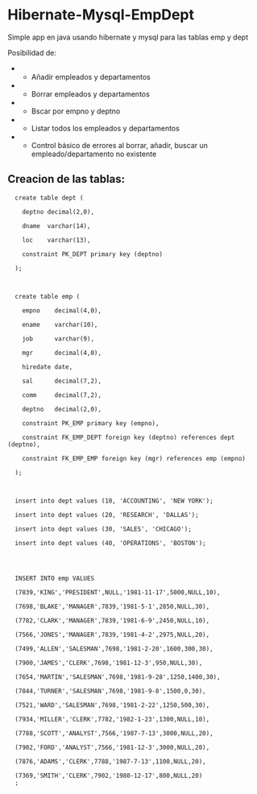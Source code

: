 # Hibernate-Mysql-EmpDept
Simple app en java usando hibernate y mysql para las tablas emp y dept

Posibilidad de:
* - Añadir empleados y departamentos
* - Borrar empleados y departamentos
* - Bscar por empno y deptno
* - Listar todos los empleados y departamentos
* - Control básico de errores al borrar, añadir, buscar un empleado/departamento no existente

## Creacion de las tablas: 
```
  create table dept (

    deptno decimal(2,0),

    dname  varchar(14),

    loc    varchar(13),

    constraint PK_DEPT primary key (deptno)

  );



  create table emp (

    empno    decimal(4,0),

    ename    varchar(10),

    job      varchar(9),

    mgr      decimal(4,0),

    hiredate date,

    sal      decimal(7,2),

    comm     decimal(7,2),

    deptno   decimal(2,0),

    constraint PK_EMP primary key (empno),

    constraint FK_EMP_DEPT foreign key (deptno) references dept (deptno),

    constraint FK_EMP_EMP foreign key (mgr) references emp (empno)

  );



  insert into dept values (10, 'ACCOUNTING', 'NEW YORK');

  insert into dept values (20, 'RESEARCH', 'DALLAS');

  insert into dept values (30, 'SALES', 'CHICAGO');

  insert into dept values (40, 'OPERATIONS', 'BOSTON');




  INSERT INTO emp VALUES

  (7839,'KING','PRESIDENT',NULL,'1981-11-17',5000,NULL,10),

  (7698,'BLAKE','MANAGER',7839,'1981-5-1',2850,NULL,30),

  (7782,'CLARK','MANAGER',7839,'1981-6-9',2450,NULL,10),

  (7566,'JONES','MANAGER',7839,'1981-4-2',2975,NULL,20),

  (7499,'ALLEN','SALESMAN',7698,'1981-2-20',1600,300,30),

  (7900,'JAMES','CLERK',7698,'1981-12-3',950,NULL,30),

  (7654,'MARTIN','SALESMAN',7698,'1981-9-28',1250,1400,30),

  (7844,'TURNER','SALESMAN',7698,'1981-9-8',1500,0,30),

  (7521,'WARD','SALESMAN',7698,'1981-2-22',1250,500,30),

  (7934,'MILLER','CLERK',7782,'1982-1-23',1300,NULL,10),

  (7788,'SCOTT','ANALYST',7566,'1987-7-13',3000,NULL,20),

  (7902,'FORD','ANALYST',7566,'1981-12-3',3000,NULL,20),

  (7876,'ADAMS','CLERK',7788,'1987-7-13',1100,NULL,20),

  (7369,'SMITH','CLERK',7902,'1980-12-17',800,NULL,20)
  ;
```
